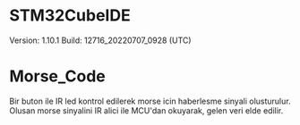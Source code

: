 # STM32CubeIDE
Version: 1.10.1
Build: 12716_20220707_0928 (UTC)
# Morse_Code
Bir buton ile IR led kontrol edilerek morse icin haberlesme sinyali olusturulur. 
Olusan morse sinyalini IR alici ile MCU'dan okuyarak, gelen veri elde edilir.
